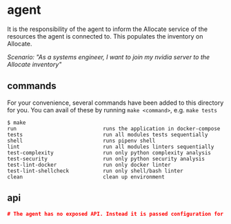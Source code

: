 # agent

It is the responsibility of the agent to inform the Allocate service of the resources the agent is connected to. This populates the inventory on Allocate.

*Scenario: "As a systems engineer, I want to join my nvidia server to the Allocate inventory"*

## commands

For your convenience, several commands have been added to this directory for you. You can avail of these by running `make <command>`, e.g. `make tests`

```shell
$ make
run                            runs the application in docker-compose
tests                          run all modules tests sequentially
shell                          runs pipenv shell
lint                           run all modules linters sequentially
test-complexity                run only python complexity analysis
test-security                  run only python security analysis
test-lint-docker               run only docker linter
test-lint-shellcheck           run only shell/bash linter
clean                          clean up environment
```

## api

```json
# The agent has no exposed API. Instead it is passed configuration for the resources it is connected to and sends this configuration to the Allocate service. It maintains a connection with the Allocate service which dictates wether the resource it is responsible for should appear "online" or not```
